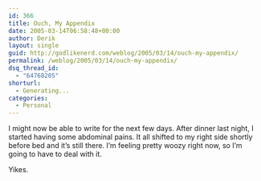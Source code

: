 ```yaml
---
id: 366
title: Ouch, My Appendix
date: 2005-03-14T06:58:48+00:00
author: Derik
layout: single
guid: http://godlikenerd.com/weblog/2005/03/14/ouch-my-appendix/
permalink: /weblog/2005/03/14/ouch-my-appendix/
dsq_thread_id:
  - "64768205"
shorturl:
  - Generating...
categories:
  - Personal
---
```

I might now be able to write for the next few days. After dinner last night, I started having some abdominal pains. It all shifted to my right side shortly before bed and it&#8217;s still there. I&#8217;m feeling pretty woozy right now, so I&#8217;m going to have to deal with it.

Yikes.